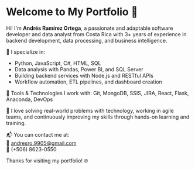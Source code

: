 # Welcome to My Portfolio 👋

Hi! I'm **Andrés Ramírez Ortega**, a passionate and adaptable software developer and data analyst from Costa Rica with 3+ years of experience in backend development, data processing, and business intelligence.

🎯 I specialize in:
- Python, JavaScript, C#, HTML, SQL
- Data analysis with Pandas, Power BI, and SQL Server
- Building backend services with Node.js and RESTful APIs
- Workflow automation, ETL pipelines, and dashboard creation

🔧 Tools & Technologies I work with:
Git, MongoDB, SSIS, JIRA, React, Flask, Anaconda, DevOps

🚀 I love solving real-world problems with technology, working in agile teams, and continuously improving my skills through hands-on learning and training.

📬 You can contact me at:  
**📧** andresro.9905@gmail.com  
**📱** (+506) 8623-0550

Thanks for visiting my portfolio! 🌐
